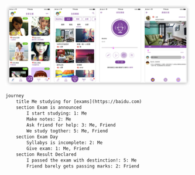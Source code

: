 ![screenshots](https://github.com/JinLei324/station-ios/blob/master/images/screenshots.png)
```mermaid
journey
	title Me studying for [exams](https://baidu.com)
	section Exam is announced
		I start studying: 1: Me
		Make notes: 2: Me
		Ask friend for help: 3: Me, Friend
		We study togther: 5: Me, Friend
	section Exam Day
		Syllabys is incomplete: 2: Me
		Give exam: 1: Me, Friend
	section Result Declared
		I passed the exam with destinction!: 5: Me
		Friend barely gets passing marks: 2: Friend
```
